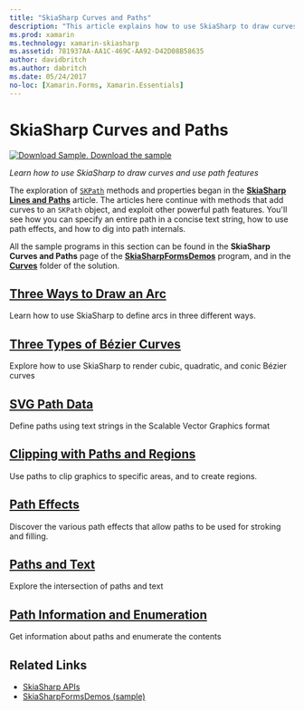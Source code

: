```yaml
---
title: "SkiaSharp Curves and Paths"
description: "This article explains how to use SkiaSharp to draw curves and use path features in Xamarin.Forms applications, and demonstrates this with sample code."
ms.prod: xamarin
ms.technology: xamarin-skiasharp
ms.assetid: 781937AA-AA1C-469C-AA92-D42D08B58635
author: davidbritch
ms.author: dabritch
ms.date: 05/24/2017
no-loc: [Xamarin.Forms, Xamarin.Essentials]
---
```


# SkiaSharp Curves and Paths

[![Download Sample.](~/media/shared/download.png) Download the sample](/samples/xamarin/xamarin-forms-samples/skiasharpforms-demos)

_Learn how to use SkiaSharp to draw curves and use path features_

The exploration of [`SKPath`](xref:SkiaSharp.SKPath) methods and properties began in the [**SkiaSharp Lines and Paths**](../paths/index.md) article. The articles here continue with methods that add curves to an `SKPath` object, and exploit other powerful path features. You'll see how you can specify an entire path in a concise text string, how to use path effects, and how to dig into path internals.

All the sample programs in this section can be found in the **SkiaSharp Curves and Paths** page of the [**SkiaSharpFormsDemos**](/samples/xamarin/xamarin-forms-samples/skiasharpforms-demos) program, and in the [**Curves**](https://github.com/xamarin/xamarin-forms-samples/tree/master/SkiaSharpForms/Demos/Demos/SkiaSharpFormsDemos/Curves) folder of the solution.

## [Three Ways to Draw an Arc](arcs.md)

Learn how to use SkiaSharp to define arcs in three different ways.

## [Three Types of Bézier Curves](beziers.md)

Explore how to use SkiaSharp to render cubic, quadratic, and conic Bézier curves

## [SVG Path Data](path-data.md)

Define paths using text strings in the Scalable Vector Graphics format

## [Clipping with Paths and Regions](clipping.md)

Use paths to clip graphics to specific areas, and to create regions.

## [Path Effects](effects.md)

Discover the various path effects that allow paths to be used for stroking and filling.

## [Paths and Text](text-paths.md)

Explore the intersection of paths and text

## [Path Information and Enumeration](information.md)

Get information about paths and enumerate the contents

## Related Links

- [SkiaSharp APIs](/dotnet/api/skiasharp)
- [SkiaSharpFormsDemos (sample)](/samples/xamarin/xamarin-forms-samples/skiasharpforms-demos)
